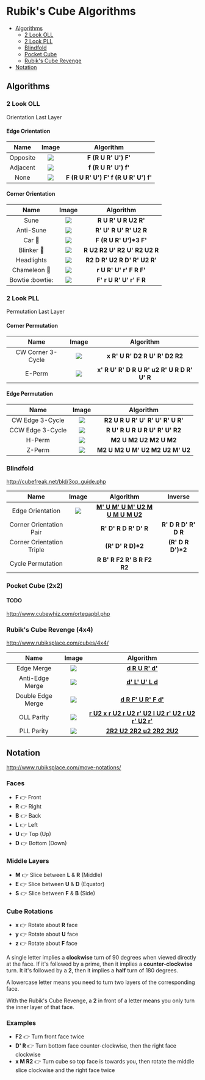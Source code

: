 # Rubik's Cube Algorithms

* [Algorithms](#Algorithms)
  * [2 Look OLL](#2-Look-OLL)
  * [2 Look PLL](#2-Look-PLL)
  * [Blindfold](#Blindfold)
  * [Pocket Cube](#Pocket-Cube-2x2)
  * [Rubik's Cube Revenge](#Rubiks-Cube-Revenge-4x4)
* [Notation](#Notation)

## Algorithms

### 2 Look OLL
Orientation Last Layer

#### Edge Orientation
| Name | Image |  Algorithm |
|:----:|:-----:|:----------:|
| Opposite | ![](img/oll/opposite.png) | __F (R U R' U') F'__ |
| Adjacent | ![](img/oll/adjacent.png) | __f (R U R' U') f'__ |
| None | ![](img/oll/none.png) | __F (R U R' U') F' f (R U R' U') f'__ |

#### Corner Orientation
| Name | Image |  Algorithm |
|:----:|:-----:|:----------:|
| Sune | ![](img/oll/sune.png) | __R U R' U R U2 R'__ |
| Anti-Sune | ![](img/oll/anti_sune.png) | __R' U' R U' R' U2 R__ |
| Car :car: | ![](img/oll/car.png) | __F (R U R' U')*3 F'__ |
| Blinker :rotating_light: | ![](img/oll/blinker.png) | __R U2 R2 U' R2 U' R2 U2 R__ |
| Headlights | ![](img/oll/headlights.png) | __R2 D R' U2 R D' R' U2 R'__ |
| Chameleon :frog: | ![](img/oll/chameleon.png) | __r U R' U' r' F R F'__ |
| Bowtie :bowtie: | ![](img/oll/bowtie.png) | __F' r U R' U' r' F R__ |

### 2 Look PLL
Permutation Last Layer

#### Corner Permutation
| Name | Image | Algorithm |
|:----:|:-----:|:---------:|
| CW Corner 3-Cycle | ![](img/pll/corner_3cycle.png) | __x R' U R' D2 R U' R' D2 R2__ |
| E-Perm            | ![](img/pll/eperm.png) | __x' R U' R' D R U R' u2 R' U R D R' U' R__ |

#### Edge Permutation
| Name | Image | Algorithm |
|:----:|:-----:|:---------:|
| CW Edge 3-Cycle | ![](img/pll/edge_cw_3cycle.png) | __R2 U R U R' U' R' U' R' U R'__ |
| CCW Edge 3-Cycle | ![](img/pll/edge_ccw_3cycle.png) | __R U' R U R U R U' R' U' R2__ |
| H-Perm |![](img/pll/hperm.png) | __M2 U M2 U2 M2 U M2__ |
| Z-Perm | ![](img/pll/zperm.png) | __M2 U M2 U M' U2 M2 U2 M' U2__ |

### Blindfold
http://cubefreak.net/bld/3op_guide.php

| Name | Image | Algorithm | Inverse |
|:----:|:-----:|:---------:|:-------:|
| Edge Orientation | ![](img/blind/edge.png) | [__M' U M' U M' U2 M U M U M U2__](https://alg.cubing.net/?type=alg&alg=M-UM-UM-U2MUMUMU2&view=playback) |
| Corner Orientation Pair |  | __R' D' R D R' D' R__ | __R' D R D' R' D R__ |
| Corner Orientation Triple |  | __(R' D' R D)*2__ | __(R' D R D')*2__ |
| Cycle Permutation |  | __R B' R F2 R' B R F2 R2__ |

### Pocket Cube (2x2)
#### TODO
http://www.cubewhiz.com/ortegapbl.php

### Rubik's Cube Revenge (4x4)
http://www.rubiksplace.com/cubes/4x4/

| Name | Image | Algorithm |
|:----:|:-----:|:---------:|
| Edge Merge | ![](img/revenge/edge_merge.png) | [__d R U R' d'__](https://alg.cubing.net/?type=alg&puzzle=4x4x4&alg=dRUR-d-&setup=y&view=playback) |
| Anti-Edge Merge | ![](img/revenge/anti_edge_merge.png) | [__d' L' U' L d__](https://alg.cubing.net/?type=alg&puzzle=4x4x4&alg=d-L-U-Ld&setup=y&view=playback) |
| Double Edge Merge | ![](img/revenge/double_edge_merge.png) | [__d R F' U R' F d'__](https://alg.cubing.net/?type=alg&puzzle=4x4x4&alg=dRF-UR-Fd-&setup=y&view=playback) |
| OLL Parity | ![](img/revenge/oll.png) | [__r U2 x r U2 r U2 r' U2 l U2 r' U2 r U2 r' U2 r'__](https://alg.cubing.net/?puzzle=4x4x4&alg=r_U2_x_r_U2_r_U2_r-_U2_l_U2_r-_U2_r_U2_r-_U2_r-&type=alg&setup=xx&view=playback) |
| PLL Parity | ![](img/revenge/pll.png) | [__2R2 U2 2R2 u2 2R2 2U2__](https://alg.cubing.net/?puzzle=4x4x4&alg=2R2_U2_2R2_u2_2R2_2U2&type=alg&setup=xx&view=playback) |

## Notation
http://www.rubiksplace.com/move-notations/

### Faces
* __F__ :point_right: Front
* __R__ :point_right: Right
* __B__ :point_right: Back
* __L__ :point_right: Left
* __U__ :point_right: Top (Up)
* __D__ :point_right: Bottom (Down)

### Middle Layers
* __M__ :point_right: Slice between __L__ & __R__ (Middle)
* __E__ :point_right: Slice between __U__ & __D__ (Equator)
* __S__ :point_right: Slice between __F__ & __B__ (Side)

### Cube Rotations
* __x__ :point_right: Rotate about __R__ face
* __y__ :point_right: Rotate about __U__ face
* __z__ :point_right: Rotate about __F__ face

A single letter implies a __clockwise__ turn of 90 degrees when viewed directly at the face. If it's followed by a prime, then it implies a __counter-clockwise__ turn. It it's followed by a __2__, then it implies a __half__ turn of 180 degrees.

A lowercase letter means you need to turn two layers of the corresponding face.

With the Rubik's Cube Revenge, a __2__ in front of a letter means you only turn the inner layer of that face.

### Examples
* __F2__ :point_right: Turn front face twice
* __D' R__ :point_right: Turn bottom face counter-clockwise, then the right face clockwise
* __x M R2__ :point_right: Turn cube so top face is towards you, then rotate the middle slice clockwise and the right face twice
